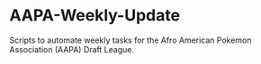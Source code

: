# AAPA-Weekly-Update

Scripts to automate weekly tasks for the Afro American Pokemon Association (AAPA) Draft League.
